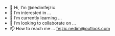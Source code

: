 - 👋 Hi, I’m @nedimfejzic
- 👀 I’m interested in ...
- 🌱 I’m currently learning ...
- 💞️ I’m looking to collaborate on ...
- 📫 How to reach me ... fejzic.nedim@outlook.com

<!---
nedimfejzic/nedimfejzic is a ✨ special ✨ repository because its `README.md` (this file) appears on your GitHub profile.
You can click the Preview link to take a look at your changes.
--->
